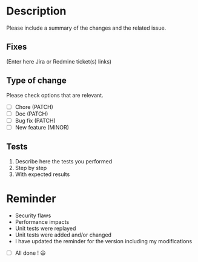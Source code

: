 # Description

Please include a summary of the changes and the related issue.

## Fixes

(Enter here Jira or Redmine ticket(s) links)

## Type of change

Please check options that are relevant.

- [ ] Chore (PATCH)
- [ ] Doc (PATCH)
- [ ] Bug fix (PATCH)
- [ ] New feature (MINOR)

## Tests

1. Describe here the tests you performed
2. Step by step
3. With expected results

# Reminder

- Security flaws
- Performance impacts
- Unit tests were replayed
- Unit tests were added and/or changed
- I have updated the reminder for the version including my modifications

- [ ] All done ! :smiley: